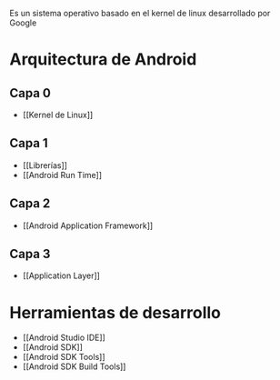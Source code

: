 Es un sistema operativo basado en el kernel de linux desarrollado por Google
# Arquitectura de Android
## Capa 0
* [[Kernel de Linux]]
## Capa 1
* [[Librerías]]
* [[Android Run Time]]
## Capa 2
* [[Android Application Framework]]
## Capa 3
* [[Application Layer]]

# Herramientas de desarrollo
* [[Android Studio IDE]]
* [[Android SDK]]
* [[Android SDK Tools]]
* [[Android SDK Build Tools]]